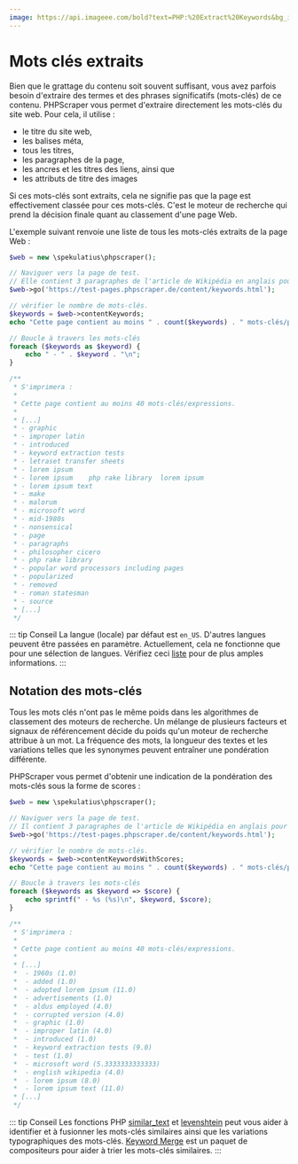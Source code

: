 ```yaml
---
image: https://api.imageee.com/bold?text=PHP:%20Extract%20Keywords&bg_image=https://images.unsplash.com/photo-1542762933-ab3502717ce7
---
```


# Mots clés extraits

Bien que le grattage du contenu soit souvent suffisant, vous avez parfois besoin d'extraire des termes et des phrases significatifs (mots-clés) de ce contenu. PHPScraper vous permet d'extraire directement les mots-clés du site web. Pour cela, il utilise :

- le titre du site web,
- les balises méta,
- tous les titres,
- les paragraphes de la page,
- les ancres et les titres des liens, ainsi que
- les attributs de titre des images

Si ces mots-clés sont extraits, cela ne signifie pas que la page est effectivement classée pour ces mots-clés. C'est le moteur de recherche qui prend la décision finale quant au classement d'une page Web.

L'exemple suivant renvoie une liste de tous les mots-clés extraits de la page Web :

```PHP
$web = new \spekulatius\phpscraper();

// Naviguer vers la page de test.
// Elle contient 3 paragraphes de l'article de Wikipédia en anglais pour "lorem ipsum".
$web->go('https://test-pages.phpscraper.de/content/keywords.html');

// vérifier le nombre de mots-clés.
$keywords = $web->contentKeywords;
echo "Cette page contient au moins " . count($keywords) . " mots-clés/phrases.\n\n";

// Boucle à travers les mots-clés
foreach ($keywords as $keyword) {
    echo " - " . $keyword . "\n";
}

/**
 * S'imprimera :
 *
 * Cette page contient au moins 40 mots-clés/expressions.
 *
 * [...]
 * - graphic
 * - improper latin
 * - introduced
 * - keyword extraction tests
 * - letraset transfer sheets
 * - lorem ipsum
 * - lorem ipsum    php rake library  lorem ipsum
 * - lorem ipsum text
 * - make
 * - malorum
 * - microsoft word
 * - mid-1980s
 * - nonsensical
 * - page
 * - paragraphs
 * - philosopher cicero
 * - php rake library
 * - popular word processors including pages
 * - popularized
 * - removed
 * - roman statesman
 * - source
 * [...]
 */
```

::: tip Conseil
La langue (locale) par défaut est `en_US`. D'autres langues peuvent être passées en paramètre. Actuellement, cela ne fonctionne que pour une sélection de langues. Vérifiez ceci [liste](https://github.com/Donatello-za/rake-php-plus#currently-supported-languages) pour de plus amples informations.
:::


## Notation des mots-clés

Tous les mots clés n'ont pas le même poids dans les algorithmes de classement des moteurs de recherche. Un mélange de plusieurs facteurs et signaux de référencement décide du poids qu'un moteur de recherche attribue à un mot. La fréquence des mots, la longueur des textes et les variations telles que les synonymes peuvent entraîner une pondération différente.

PHPScraper vous permet d'obtenir une indication de la pondération des mots-clés sous la forme de scores :

```PHP
$web = new \spekulatius\phpscraper();

// Naviguer vers la page de test.
// Il contient 3 paragraphes de l'article de Wikipédia en anglais pour "lorem ipsum".
$web->go('https://test-pages.phpscraper.de/content/keywords.html');

// vérifier le nombre de mots-clés.
$keywords = $web->contentKeywordsWithScores;
echo "Cette page contient au moins " . count($keywords) . " mots-clés/phrases.\n\n";

// Boucle à travers les mots-clés
foreach ($keywords as $keyword => $score) {
    echo sprintf(" - %s (%s)\n", $keyword, $score);
}

/**
 * S'imprimera :
 *
 * Cette page contient au moins 40 mots-clés/expressions.
 *
 * [...]
 *  - 1960s (1.0)
 *  - added (1.0)
 *  - adopted lorem ipsum (11.0)
 *  - advertisements (1.0)
 *  - aldus employed (4.0)
 *  - corrupted version (4.0)
 *  - graphic (1.0)
 *  - improper latin (4.0)
 *  - introduced (1.0)
 *  - keyword extraction tests (9.0)
 *  - test (1.0)
 *  - microsoft word (5.3333333333333)
 *  - english wikipedia (4.0)
 *  - lorem ipsum (8.0)
 *  - lorem ipsum text (11.0)
 * [...]
 */
```

::: tip Conseil
Les fonctions PHP [similar_text](https://www.php.net/manual/en/function.similar-text.php) et [levenshtein](https://www.php.net/manual/en/function.levenshtein.php) peut vous aider à identifier et à fusionner les mots-clés similaires ainsi que les variations typographiques des mots-clés. [Keyword Merge](https://github.com/spekulatius/keyword-merge) est un paquet de compositeurs pour aider à trier les mots-clés similaires.
:::
